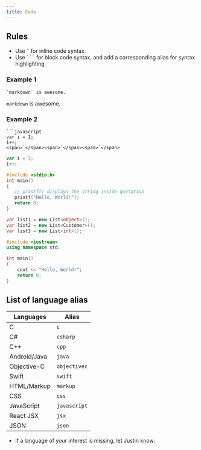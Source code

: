 ```yaml
---
title: Code
---
```


## Rules

* Use <code>\`</code> for inline code syntax.
* Use <code>\`\`\`</code> for block code syntax, and add a corresponding alias for syntax highlighting.

### Example 1

```
`markdown` is awesome.
```

`markdown` is awesome.

### Example 2

```
```javascript
var i = 1;
i++;
<span>`</span><span>`</span><span>`</span>
```

```javascript
var i = 1;
i++;
```

```c
#include <stdio.h>
int main()
{
   // printf() displays the string inside quotation
   printf("Hello, World!");
   return 0;
}
```

```csharp
var list1 = new List<object>();
var list2 = new List<Customer>();
var list3 = new List<int>();
```

```cpp
#include <iostream>
using namespace std;

int main() 
{
    cout << "Hello, World!";
    return 0;
}
```

## List of language alias

Languages | Alias
-----|-----
C | `c`
C# | `csharp`
C++ | `cpp`
Android/Java | `java`
Objective-C | `objectivec`
Swift | `swift`
HTML/Markup | `markup`
CSS | `css`
JavaScript | `javascript`
React JSX | `jsx`
JSON | `json`

* If a language of your interest is missing, let Justin know.